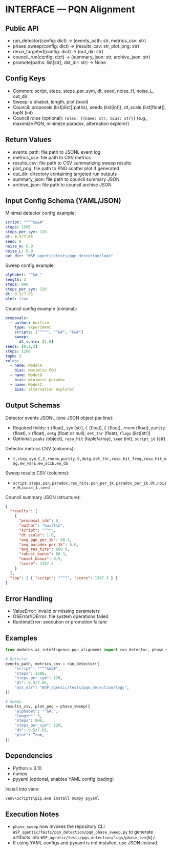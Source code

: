 # INTERFACE — PQN Alignment

## Public API
- run_detector(config: dict) -> (events_path: str, metrics_csv: str)
- phase_sweep(config: dict) -> (results_csv: str, plot_png: str)
- rerun_targeted(config: dict) -> (out_dir: str)
- council_run(config: dict) -> (summary_json: str, archive_json: str)
- promote(paths: list[str], dst_dir: str) -> None

## Config Keys
- Common: script, steps, steps_per_sym, dt, seed, noise_H, noise_L, out_dir
- Sweep: alphabet, length, plot (bool)
- Council: proposals (list[dict]|paths), seeds (list[int]), dt_scale (list[float]), topN (int)
- Council roles (optional): `roles: [{name: str, bias: str}]` (e.g., maximize PQN, minimize paradox, alternation explorer)

## Return Values
- events_path: file path to JSONL event log
- metrics_csv: file path to CSV metrics
- results_csv: file path to CSV summarizing sweep results
- plot_png: file path to PNG scatter plot if generated
- out_dir: directory containing targeted run outputs
- summary_json: file path to council summary JSON
- archive_json: file path to council archive JSON

## Input Config Schema (YAML/JSON)
Minimal detector config example:
```yaml
script: "^^^&&&#"
steps: 1200
steps_per_sym: 120
dt: 0.5/7.05
seed: 0
noise_H: 0.0
noise_L: 0.0
out_dir: "WSP_agentic/tests/pqn_detection/logs"
```
Sweep config example:
```yaml
alphabet: "^&#."
length: 3
steps: 800
steps_per_sym: 120
dt: 0.5/7.05
plot: true
```
Council config example (minimal):
```yaml
proposals:
  - author: builtin
    type: experiment
    scripts: ["^^^", "^&#", "&&#"]
    sweep:
      dt_scale: [1.0]
seeds: [0,1,2]
steps: 1200
topN: 5
roles:
  - name: ModelA
    bias: maximize PQN
  - name: ModelB
    bias: minimize paradox
  - name: ModelC
    bias: alternation explorer
```

## Output Schemas
Detector events JSONL (one JSON object per line):
- Required fields: `t` (float), `sym` (str), `C` (float), `E` (float), `rnorm` (float), `purity` (float), `S` (float), `detg` (float or null), `det_thr` (float), `flags` (list[str])
- Optional: `peaks` (object), `reso_hit` (tuple/array), `seed` (int), `script_id` (str)

Detector metrics CSV (columns):
- `t,step,sym,C,E,rnorm,purity,S,detg,det_thr,reso_hit_freq,reso_hit_mag,ew_varE,ew_ac1E,ew_dS`

Sweep results CSV (columns):
- `script,steps,pqn,paradox,res_hits,pqn_per_1k,paradox_per_1k,dt,noise_H,noise_L,seed`

Council summary JSON (structure):
```json
{
  "results": [
    {
      "proposal_idx": 0,
      "author": "builtin",
      "script": "^^^",
      "dt_scale": 1.0,
      "avg_pqn_per_1k": 88.3,
      "avg_paradox_per_1k": 0.0,
      "avg_res_hits": 689.0,
      "robust_bonus": 88.3,
      "novel_bonus": 0.5,
      "score": 1387.3
    }
  ],
  "top": [ { "script": "^^^", "score": 1387.3 } ]
}
```

## Error Handling
- ValueError: invalid or missing parameters
- OSError/IOError: file system operations failed
- RuntimeError: execution or promotion failure

## Examples
```python
from modules.ai_intelligence.pqn_alignment import run_detector, phase_sweep

# Detector
events_path, metrics_csv = run_detector({
    "script": "^^^&&&#",
    "steps": 1200,
    "steps_per_sym": 120,
    "dt": 0.5/7.05,
    "out_dir": "WSP_agentic/tests/pqn_detection/logs",
})

# Sweep
results_csv, plot_png = phase_sweep({
    "alphabet": "^&#.",
    "length": 3,
    "steps": 800,
    "steps_per_sym": 120,
    "dt": 0.5/7.05,
    "plot": True,
})
```

## Dependencies
- Python ≥ 3.10
- numpy
- pyyaml (optional, enables YAML config loading)

Install into venv:
```bash
venv\Scripts\pip.exe install numpy pyyaml
```

## Execution Notes
- `phase_sweep` now invokes the repository CLI `WSP_agentic/tests/pqn_detection/pqn_phase_sweep.py` to generate artifacts into `WSP_agentic/tests/pqn_detection/logs/phase_len{N}/`.
- If using YAML configs and pyyaml is not installed, use JSON instead.